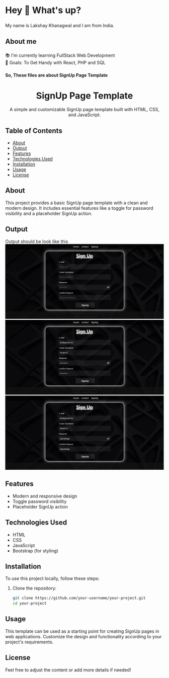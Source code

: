 <h1 align="left">Hey 👋 What's up?</h1>

###

<p align="left">My name is Lakshay Khanagwal and I am from India.</p>

###

<h2 align="left">About me</h2>

###

<p align="left">📚 I'm currently learning FullStack Web Development<br>🎯 Goals: To Get Handy with React, PHP and SQL</p>

###

<h4 align="left">So, These files are about SignUp Page Template</h4>

###

<div align="center">
  <h1>SignUp Page Template</h1>
  <p>A simple and customizable SignUp page template built with HTML, CSS, and JavaScript.</p>
</div>

## Table of Contents

- [About](#about)
- [Output](#output)
- [Features](#features)
- [Technologies Used](#technologies-used)
- [Installation](#installation)
- [Usage](#usage)
- [License](#license)

## About

This project provides a basic SignUp page template with a clean and modern design. It includes essential features like a toggle for password visibility and a placeholder SignUp action.

## Output

Output should be look like this
![Output](https://github.com/LakshayKhanagwal/SignUp_Template_only/blob/63021e541feb7304ac75026690000af4b80159b4/images/output.jpg)
![Output](https://github.com/LakshayKhanagwal/SignUp_Template_only/blob/0cc3b2cf25f2ea22f3057905a38868aadd22f0c1/images/output_1.jpg)
![Output](https://github.com/LakshayKhanagwal/SignUp_Template_only/blob/0cc3b2cf25f2ea22f3057905a38868aadd22f0c1/images/output_2.jpg)

## Features

- Modern and responsive design
- Toggle password visibility
- Placeholder SignUp action

## Technologies Used

- HTML
- CSS
- JavaScript
- Bootstrap (for styling)

## Installation

To use this project locally, follow these steps:

1. Clone the repository:

   ```bash
   git clone https://github.com/your-username/your-project.git
   cd your-project
   
## Usage

This template can be used as a starting point for creating SignUp pages in web applications. Customize the design and functionality according to your project's requirements.

## License

Feel free to adjust the content or add more details if needed!

###
